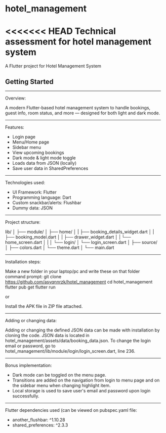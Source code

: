 # hotel_management
<<<<<<< HEAD
Technical assessment for hotel management system
=======

A Flutter project for Hotel Management System

## Getting Started

*****

Overview:

A modern Flutter-based hotel management system to handle bookings, guest info, room status, and more — designed for both light and dark mode.

*****

Features:

- Login page
- Menu/Home page
- Sidebar menu
- View upcoming bookings
- Dark mode & light mode toggle
- Loads data from JSON (locally)
- Save user data in SharedPreferences

*****

Technologies used:

- UI Framework: Flutter
- Programming language: Dart
- Custom snackbar/alerts: Flushbar
- Dummy data: JSON

*****

Project structure:

lib/
│
├── module/
│   ├── home/
│   |   ├── booking_details_widget.dart
│   |   ├── booking_model.dart
│   |   ├── drawer_widget.dart
│   |   └── home_screen.dart
│   |
│   └── login/
│       └── login_screen.dart
│
├── source/
│   ├── colors.dart
│   └── theme.dart
│
└── main.dart

*****

Installation steps:

Make a new folder in your laptop/pc and write these on that folder command prompt:
git clone https://github.com/asyqnnrzk/hotel_management
cd hotel_management
flutter pub get
flutter run

or

Install the APK file in ZIP file attached.

*****

Adding or changing data:

Adding or changing the defined JSON data can be made with installation by cloning the code. JSON data is located in hotel_management/assets/data/booking_data.json.
To change the login email or password, go to hotel_management/lib/module/login/login_screen.dart, line 236.

*****

Bonus implementation:

- Dark mode can be toggled on the menu page.
- Transitions are added on the navigation from login to menu page and on the sidebar menu when changing highlight item.
- Local storage is used to save user's email and password upon login successfully.

*****

Flutter dependencies used (can be viewed on pubspec.yaml file:

- another_flushbar: ^1.10.28
- shared_preferences: ^2.3.3